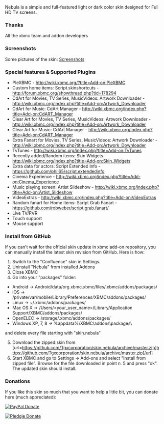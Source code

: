 Nebula is a simple and full-featured light or dark color skin designed for Full HD TV screens.

### Thanks
All the xbmc team and addon developers

### Screenshots
Some pictures of the skin: [Screenshots](http://forum.xbmc.org/showthread.php?tid=202711)

### Special features & Supported Plugins

* PleXBMC - http://wiki.xbmc.org/?title=Add-on:PleXBMC
* Custom home items: Script.skinshortcuts - http://forum.xbmc.org/showthread.php?tid=178294
* CdArt for Movies, TV Series, MusicVideos: Artwork Downloader - http://wiki.xbmc.org/index.php?title=Add-on:Artwork_Downloader
* CdArt for Music: CdArt Manager - http://wiki.xbmc.org/index.php?title=Add-on:CdART_Manager
* Clear Art for Movies, TV Series, MusicVideos: Artwork Downloader - http://wiki.xbmc.org/index.php?title=Add-on:Artwork_Downloader
* Clear Art for Music: CdArt Manager - http://wiki.xbmc.org/index.php?title=Add-on:CdART_Manager
* Extra Fanart for Movies, TV Series, MusicVideos: Artwork Downloader - http://wiki.xbmc.org/index.php?title=Add-on:Artwork_Downloader
* TvTunes - http://wiki.xbmc.org/index.php?title=Add-on:TvTunes
* Recently added/Random items: Skin Widgets - http://wiki.xbmc.org/index.php?title=Add-on:Skin_Widgets
* Extra data for actors: Script Extended Info - https://github.com/phil65/script.extendedinfo
* Cinema Experience - http://wiki.xbmc.org/index.php?title=Add-on:Cinema_Experience
* Music playing screen: Artist Slideshow - http://wiki.xbmc.org/index.php?title=Add-on:Artist_Slideshow
* VideoExtras - http://wiki.xbmc.org/index.php?title=Add-on:VideoExtras
* Random fanart for Home items: Script Grab Fanart - https://github.com/robweber/script.grab.fanart/
* Live TV/PVR
* Touch support
* Mouse support


### Install from GitHub
If you can't wait for the official skin update in xbmc add-on repository, you can manually install the latest skin revision from GitHub. Here is how:

1. Switch to the "Confluence" skin in Settings.
2. Uninstall "Nebula" from installed Addons
3. Close XBMC
4. Go into your "packages" folder:


* Android -> Android/data/org.xbmc.xbmc/files/.xbmc/addons/packages/
* iOS -> /private/var/mobile/Library/Preferences/XBMC/addons/packages/
* Linux -> ~/.xbmc/addons/packages/
* Mac OS X -> /Users/<your_user_name>/Library/Application Support/XBMC/addons/packages/
* OpenELEC -> /storage/.xbmc/addons/packages/
* Windows XP, 7, 8 -> %appdata%\XBMC\addons\packages\

and delete every file starting with "skin.nebula"

5. Download the zipped skin from [url=https://github.com/Tgxcorporation/skin.nebula/archive/master.zip]https://github.com/Tgxcorporation/skin.nebula/archive/master.zip[/url]
6. Start XBMC and go to Settings -> Add-ons and select "Install from zipped file". Browse for the file downloaded in point n. 5 and press "ok". The updated skin should install.

### Donations
If you like this skin so much that you want to help a little bit, you can donate here (much appreciated):

[![PayPal Donate](https://www.paypal.com/en_US/i/btn/x-click-but04.gif)](https://www.paypal.com/cgi-bin/webscr?cmd=_donations&business=BQTJSRCZ8GWHY&lc=US&item_name=Skins%20by%20Tgx%20for%20Kodi%20Entertainment%20Center&item_number=Kodi&currency_code=USD&bn=PP%2dDonationsBF%3abtn_donate_SM%2egif%3aNonHosted)

[![Pledgie Donate](https://pledgie.com/campaigns/25218.png?skin_name=chrome)](https://pledgie.com/campaigns/25218)